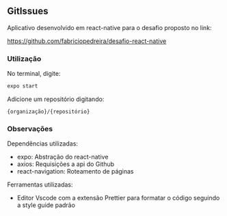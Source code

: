 ## GitIssues

Aplicativo desenvolvido em react-native para o desafio proposto no link:

https://github.com/fabriciopedreira/desafio-react-native



### Utilização

No terminal, digite:

```sh
expo start
```

Adicione um repositório digitando:

```
{organização}/{repositório}
```



### Observações

Dependências utilizadas:

- expo: Abstração do react-native
- axios: Requisições a api do Github
- react-navigation: Roteamento de páginas

Ferramentas utilizadas:

- Editor Vscode com a extensão Prettier para formatar o código seguindo a style guide padrão